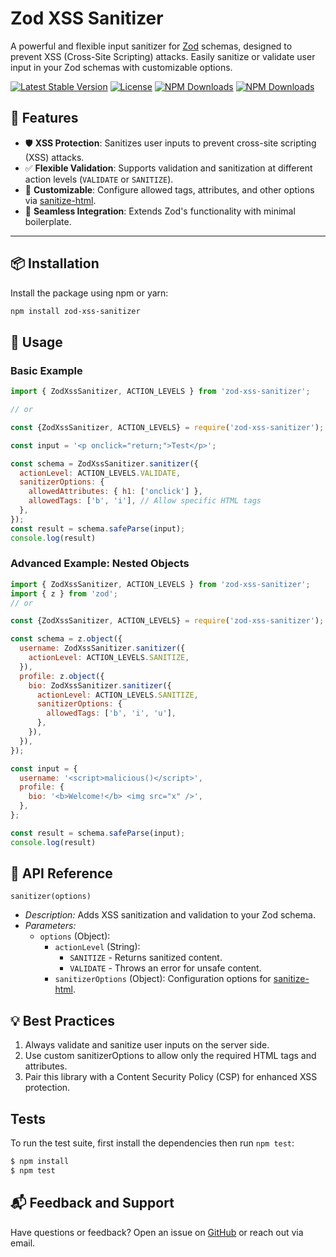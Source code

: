# Zod XSS Sanitizer

A powerful and flexible input sanitizer for [Zod](https://github.com/colinhacks/zod) schemas, designed to prevent XSS (Cross-Site Scripting) attacks. Easily sanitize or validate user input in your Zod schemas with customizable options.


[![Latest Stable Version](https://img.shields.io/npm/v/zod-xss-sanitizer.svg?style=for-the-badge)](https://www.npmjs.com/package/zod-xss-sanitizer)
[![License](https://img.shields.io/npm/l/zod-xss-sanitizer.svg?style=for-the-badge)](https://www.npmjs.com/package/zod-xss-sanitizer)
[![NPM Downloads](https://img.shields.io/npm/dt/zod-xss-sanitizer.svg?style=for-the-badge)](https://www.npmjs.com/package/zod-xss-sanitizer)
[![NPM Downloads](https://img.shields.io/npm/dm/zod-xss-sanitizer.svg?style=for-the-badge)](https://www.npmjs.com/package/zod-xss-sanitizer)

## 🚀 Features

- 🛡️ **XSS Protection**: Sanitizes user inputs to prevent cross-site scripting (XSS) attacks.
- ✅ **Flexible Validation**: Supports validation and sanitization at different action levels (`VALIDATE` or `SANITIZE`).
- 🔧 **Customizable**: Configure allowed tags, attributes, and other options via [sanitize-html](https://www.npmjs.com/package/sanitize-html).
- 🧩 **Seamless Integration**: Extends Zod's functionality with minimal boilerplate.

---

## 📦 Installation

Install the package using npm or yarn:

```bash
npm install zod-xss-sanitizer
```

## 📖 Usage

### Basic Example

```javascript
import { ZodXssSanitizer, ACTION_LEVELS } from 'zod-xss-sanitizer';

// or

const {ZodXssSanitizer, ACTION_LEVELS} = require('zod-xss-sanitizer');

const input = '<p onclick="return;">Test</p>';

const schema = ZodXssSanitizer.sanitizer({
  actionLevel: ACTION_LEVELS.VALIDATE,
  sanitizerOptions: {
    allowedAttributes: { h1: ['onclick'] },
    allowedTags: ['b', 'i'], // Allow specific HTML tags
  },
});
const result = schema.safeParse(input);
console.log(result)
```

### Advanced Example: Nested Objects

```javascript
import { ZodXssSanitizer, ACTION_LEVELS } from 'zod-xss-sanitizer';
import { z } from 'zod';
// or

const {ZodXssSanitizer, ACTION_LEVELS} = require('zod-xss-sanitizer');

const schema = z.object({
  username: ZodXssSanitizer.sanitizer({
    actionLevel: ACTION_LEVELS.SANITIZE,
  }),
  profile: z.object({
    bio: ZodXssSanitizer.sanitizer({
      actionLevel: ACTION_LEVELS.SANITIZE,
      sanitizerOptions: {
        allowedTags: ['b', 'i', 'u'],
      },
    }),
  }),
});

const input = {
  username: '<script>malicious()</script>',
  profile: {
    bio: '<b>Welcome!</b> <img src="x" />',
  },
};

const result = schema.safeParse(input);
console.log(result)
```
## 🔧 API Reference
`sanitizer(options)`

* *Description:* Adds XSS sanitization and validation to your Zod schema.
* *Parameters:*
  * `options` (Object):
    * `actionLevel` (String):
      * `SANITIZE` - Returns sanitized content.
      * `VALIDATE` - Throws an error for unsafe content.
    * `sanitizerOptions` (Object): Configuration options for [sanitize-html](https://www.npmjs.com/package/sanitize-html).
## 💡 Best Practices
1. Always validate and sanitize user inputs on the server side.
2. Use custom sanitizerOptions to allow only the required HTML tags and attributes.
3. Pair this library with a Content Security Policy (CSP) for enhanced XSS protection.

## Tests

To run the test suite, first install the dependencies then run `npm test`:

```bash
$ npm install
$ npm test
```

## 📬 Feedback and Support

Have questions or feedback? Open an issue on [GitHub](https://github.com/AhmedAdelFahim/zod-xss-sanitizer) or reach out via email.